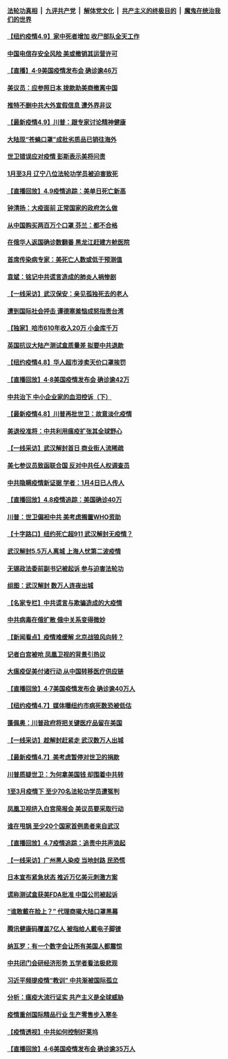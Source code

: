 ####  [法轮功真相](../../../../basic/blob/master/README.md?t=04101530) &nbsp;|&nbsp; [九评共产党](../../../../9ping.md/blob/master/README.md?t=04101530) &nbsp;|&nbsp; [解体党文化](../../../../jtdwh.md/blob/master/README.md?t=04101530)  &nbsp;|&nbsp; [共产主义的终极目的](../../../../gczydzjmd.md/blob/master/README.md?t=04101530) &nbsp;|&nbsp; [魔鬼在统治我们的世界](../../../../mgztzwmdsj.md/blob/master/README.md?t=04101530) 

#### [【纽约疫情4.9】家中死者增加 收尸部队全天工作](../pages/nf4514/n12016993.md?t=04101530) 

#### [中国电信存安全风险 美或撤销其运营许可](../pages/nf4514/n12018227.md?t=04101530) 

#### [【直播】4·9美国疫情发布会 确诊逾46万](../pages/nf4514/n12018096.md?t=04101530) 

#### [美议员：应参照日本 拨款助美商撤离中国](../pages/nf4514/n12017785.md?t=04101530) 

#### [推特不删中共大外宣假信息 遭外界非议](../pages/nf4514/n12018034.md?t=04101530) 

#### [【最新疫情4.9】川普：跟专家讨论精神健康](../pages/nf4514/n12015607.md?t=04101530) 

#### [大陆现“苍蝇口罩”成批劣质品已销往海外](../pages/nf4514/n12017557.md?t=04101530) 

#### [世卫错误应对疫情 彭斯表示美将问责](../pages/nf4514/n12017566.md?t=04101530) 

#### [1月至3月 辽宁八位法轮功学员被迫害致死](../pages/nf4514/n12014273.md?t=04101530) 

#### [【直播回放】4.9疫情追踪：美单日死亡新高](../pages/nf4514/n12017060.md?t=04101530) 

#### [钟清扬：大疫面前 正常国家的政府怎么做](../pages/nf4514/n12016354.md?t=04101530) 

#### [从中国购买两百万个口罩 芬兰：都不合格](../pages/nf4514/n12015853.md?t=04101530) 

#### [在俄华人返国确诊数翻番 黑龙江赶建方舱医院](../pages/nf4514/n12016042.md?t=04101530) 

#### [首席传染病专家：美死亡人数或低于预测值](../pages/nf4514/n12015730.md?t=04101530) 

#### [袁斌：铭记中共谎言造成的肺炎人祸惨剧](../pages/nf4514/n12015632.md?t=04101530) 

#### [【一线采访】武汉保安：亲见孤独死去的老人](../pages/nf4514/n12015233.md?t=04101530) 

#### [遭到国际社会抨击 谭德塞羞恼成怒指责台湾](../pages/nf4514/n12015502.md?t=04101530) 

#### [【独家】哈市610年收入20万 小金库千万](../pages/nf4514/n12011886.md?t=04101530) 

#### [英国抗议大陆产测试盒质量差 拟要中共退款](../pages/nf4514/n12015200.md?t=04101530) 

#### [【纽约疫情4.8】华人超市涉卖天价口罩挨罚](../pages/nf4514/n12013673.md?t=04101530) 

#### [【直播回放】4·8美国疫情发布会 确诊逾42万](../pages/nf4514/n12015065.md?t=04101530) 

#### [中共治下 中小企业家的血泪控诉（下）](../pages/nf4514/n12008579.md?t=04101530) 

#### [【最新疫情4.8】川普再批世卫：故意淡化疫情](../pages/nf4514/n12012172.md?t=04101530) 

#### [美退役准将：中共利用瘟疫扩张其全球野心](../pages/nf4514/n12014854.md?t=04101530) 

#### [【一线采访】武汉解封首日 商业街人流稀疏](../pages/nf4514/n12013770.md?t=04101530) 

#### [美七参议员致函联合国 反对中共任人权调查员](../pages/nf4514/n12013999.md?t=04101530) 

#### [中共隐瞒疫情新证据 学者：1月4日已人传人](../pages/nf4514/n12013573.md?t=04101530) 

#### [【直播回放】4.8疫情追踪：美国确诊40万](../pages/nf4514/n12013741.md?t=04101530) 

#### [川普：世卫偏袒中共 美考虑搁置WHO资助](../pages/nf4514/n12013697.md?t=04101530) 

#### [【十字路口】纽约死亡超911 武汉解封无疫情？](../pages/nf4514/n12012504.md?t=04101530) 

#### [武汉解封5.5万人离城 上海人忧第二波疫情](../pages/nf4514/n12012751.md?t=04101530) 

#### [无锡政法委前副书记被起诉 参与迫害法轮功](../pages/nf4514/n12012872.md?t=04101530) 

#### [组图：武汉解封 数万人连夜出城](../pages/nf4514/n12012777.md?t=04101530) 

#### [【名家专栏】中共谎言与欺骗造成的大疫情](../pages/nf4514/n12012348.md?t=04101530) 

#### [中共病毒在俄扩散 俄中关系变得微妙](../pages/nf4514/n12007754.md?t=04101530) 

#### [【新闻看点】疫情难缓解 北京战狼风向转？](../pages/nf4514/n12011735.md?t=04101530) 

#### [记者白宫被呛 凤凰卫视的背景引热议](../pages/nf4514/n12012190.md?t=04101530) 

#### [大瘟疫促美付诸行动 从中国转移医疗供应链](../pages/nf4514/n12011949.md?t=04101530) 

#### [【直播回放】4·7美国疫情发布会 确诊逾40万人](../pages/nf4514/n12012057.md?t=04101530) 

#### [【纽约疫情4.7】媒体曝纽约市病死数恐被低估](../pages/nf4514/n12010666.md?t=04101530) 

#### [蓬佩奥：川普政府将把关键医疗品留在美国](../pages/nf4514/n12011957.md?t=04101530) 

#### [【一线采访】趁解封赶紧走 武汉数万人出城](../pages/nf4514/n12011929.md?t=04101530) 

#### [【最新疫情4.7】美考虑暂停对世卫的捐款](../pages/nf4514/n12009114.md?t=04101530) 

#### [川普质疑世卫：为何拿美国钱 却围着中共转](../pages/nf4514/n12011490.md?t=04101530) 

#### [1至3月疫情下 至少70名法轮功学员遭冤判](../pages/nf4514/n12010703.md?t=04101530) 

#### [凤凰卫视挤入白宫简报会 美议员要采取行动](../pages/nf4514/n12010996.md?t=04101530) 

#### [谁在甩锅 至少20个国家首例患者来自武汉](../pages/nf4514/n12010598.md?t=04101530) 

#### [【直播回放】4.7疫情追踪：追责中共声浪起](../pages/nf4514/n12010726.md?t=04101530) 

#### [【一线采访】广州黑人染疫 当地封路 民恐慌](../pages/nf4514/n12010434.md?t=04101530) 

#### [日本宣布紧急状态 推近万亿美元刺激方案](../pages/nf4514/n12010565.md?t=04101530) 

#### [谎称测试盒获美FDA批准 中国公司被起诉](../pages/nf4514/n12009468.md?t=04101530) 

#### [“谁敢戴在脸上？” 代理商揭大陆口罩黑幕](../pages/nf4514/n12009729.md?t=04101530) 

#### [腾讯健康码覆盖7亿人 被指给人戴电子脚镣](../pages/nf4514/n12009595.md?t=04101530) 

#### [纳瓦罗：有一个数字会让所有美国人都震惊](../pages/nf4514/n12009361.md?t=04101530) 

#### [中共闭门会研经济形势 五学者看法极悲观](../pages/nf4514/n12009449.md?t=04101530) 

#### [习近平频提疫情“教训” 中共渐被国际孤立](../pages/nf4514/n12005426.md?t=04101530) 

#### [分析：瘟疫大流行证实 共产主义是全球威胁](../pages/nf4514/n12008511.md?t=04101530) 

#### [疫情重创国际精品行业 生产零售步入寒冬](../pages/nf4514/n12009154.md?t=04101530) 

#### [【疫情透视】中共如何控制好莱坞](../pages/nf4514/n12008365.md?t=04101530) 

#### [【直播回放】4·6美国疫情发布会 确诊逾35万人](../pages/nf4514/n12008613.md?t=04101530) 

